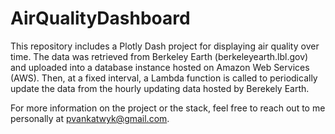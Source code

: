 # AirQualityDashboard
This repository includes a Plotly Dash project for displaying air quality over time. The data was retrieved from Berkeley Earth (berkeleyearth.lbl.gov) and uploaded into a  database instance hosted on Amazon Web Services (AWS). Then, at a fixed interval, a Lambda function is called to periodically update the data from the hourly updating data hosted by Berekely Earth.

For more information on the project or the stack, feel free to reach out to me personally at pvankatwyk@gmail.com.
